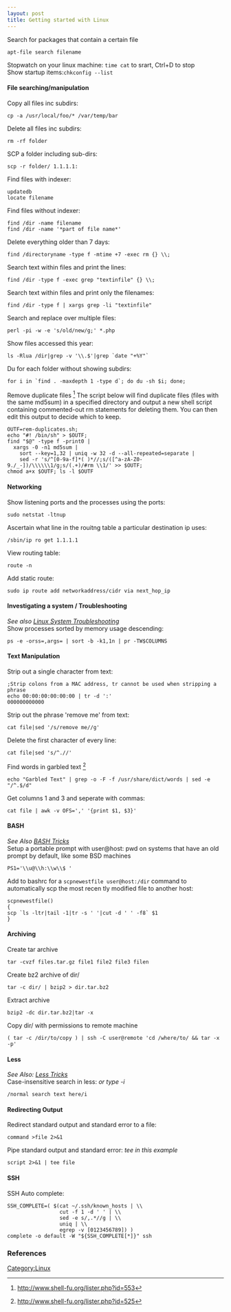 ```yaml
---
layout: post 
title: Getting started with Linux
---
```


Search for packages that contain a certain file

    apt-file search filename

Stopwatch on your linux machine: `time cat` to srart, Ctrl+D to stop\
Show startup items:`chkconfig --list`

#### File searching/manipulation

Copy all files inc subdirs:

    cp -a /usr/local/foo/* /var/temp/bar

Delete all files inc subdirs:

    rm -rf folder

SCP a folder including sub-dirs:

    scp -r folder/ 1.1.1.1:

Find files with indexer:

    updatedb
    locate filename

Find files without indexer:

    find /dir -name filename
    find /dir -name '*part of file name*'

Delete everything older than 7 days:

    find /directoryname -type f -mtime +7 -exec rm {} \\;

Search text within files and print the lines:

    find /dir -type f -exec grep "textinfile" {} \\;

Search text within files and print only the filenames:

    find /dir -type f | xargs grep -li "textinfile"

Search and replace over multiple files:

    perl -pi -w -e 's/old/new/g;' *.php

Show files accessed this year:

    ls -Rlua /dir|grep -v '\\.$'|grep `date "+%Y"`

Du for each folder without showing subdirs:

    for i in `find . -maxdepth 1 -type d`; do du -sh $i; done;

Remove duplicate files [^1] The script below will find duplicate files
(files with the same md5sum) in a specified directory and output a new
shell script containing commented-out rm statements for deleting them.
You can then edit this output to decide which to keep.

    OUTF=rem-duplicates.sh;
    echo "#! /bin/sh" > $OUTF;
    find "$@" -type f -print0 |
      xargs -0 -n1 md5sum |
        sort --key=1,32 | uniq -w 32 -d --all-repeated=separate |
        sed -r 's/^[0-9a-f]*( )*//;s/([^a-zA-Z0-9./_-])/\\\\\\1/g;s/(.+)/#rm \\1/' >> $OUTF;
    chmod a+x $OUTF; ls -l $OUTF

#### Networking

Show listening ports and the processes using the ports:

    sudo netstat -ltnup

Ascertain what line in the rouitng table a particular destination ip
uses:

    /sbin/ip ro get 1.1.1.1

View routing table:

    route -n

Add static route:

    sudo ip route add networkaddress/cidr via next_hop_ip

#### Investigating a system / Troubleshooting

*See also [Linux System
Troubleshooting](Linux_System_Troubleshooting "wikilink")*\
Show processes sorted by memory usage descending:

    ps -e -orss=,args= | sort -b -k1,1n | pr -TW$COLUMNS

#### Text Manipulation

Strip out a single character from text:

    ;Strip colons from a MAC address, tr cannot be used when stripping a phrase
    echo 00:00:00:00:00:00 | tr -d ':'
    000000000000

Strip out the phrase \'remove me\' from text:

    cat file|sed '/s/remove me//g'

Delete the first character of every line:

    cat file|sed 's/^.//'

Find words in garbled text [^2]

    echo "Garbled Text" | grep -o -F -f /usr/share/dict/words | sed -e "/^.$/d"

Get columns 1 and 3 and seperate with commas:

    cat file | awk -v OFS=',' '{print $1, $3}'

#### BASH

*See Also [BASH Tricks](BASH_Tricks "wikilink")*\
Setup a portable prompt with user\@host: pwd on systems that have an old
prompt by default, like some BSD machines

    PS1='\\u@\\h:\\w\\$ '

Add to bashrc for a `scpnewestfile user@host:/dir` command to
automatically scp the most recen tly modified file to another host:

    scpnewestfile()
    {
    scp `ls -ltr|tail -1|tr -s ' '|cut -d ' ' -f8` $1
    }

#### Archiving

Create tar archive

    tar -cvzf files.tar.gz file1 file2 file3 filen

Create bz2 archive of dir/

    tar -c dir/ | bzip2 > dir.tar.bz2

Extract archive

    bzip2 -dc dir.tar.bz2|tar -x

Copy dir/ with permissions to remote machine

    ( tar -c /dir/to/copy ) | ssh -C user@remote 'cd /where/to/ && tar -x -p'

#### Less

*See Also: [Less Tricks](Less_Tricks "wikilink")*\
Case-insensitive search in less: *or type -i*

    /normal search text here/i

#### Redirecting Output

Redirect standard output and standard error to a file:

    command >file 2>&1

Pipe standard output and standard error: *tee in this example*

    script 2>&1 | tee file

#### SSH

SSH Auto complete:

    SSH_COMPLETE=( $(cat ~/.ssh/known_hosts | \\
                     cut -f 1 -d ' ' | \\
                     sed -e s/,.*//g | \\
                     uniq | \\
                     egrep -v [0123456789]) )
    complete -o default -W "${SSH_COMPLETE[*]}" ssh

### References

<references/>

[Category:Linux](Category:Linux "wikilink")

[^1]: <http://www.shell-fu.org/lister.php?id=553>

[^2]: <http://www.shell-fu.org/lister.php?id=525>
